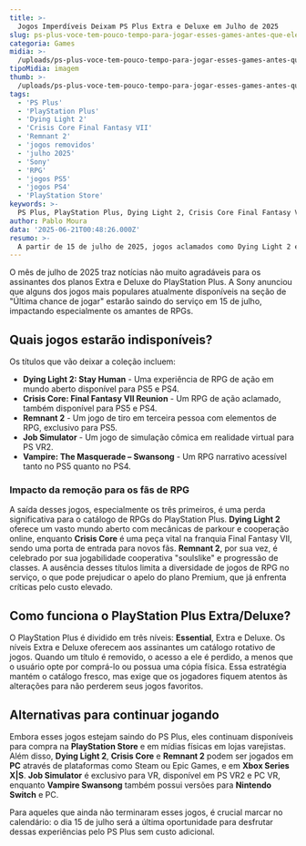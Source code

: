 ```yaml
---
title: >-
  Jogos Imperdíveis Deixam PS Plus Extra e Deluxe em Julho de 2025
slug: ps-plus-voce-tem-pouco-tempo-para-jogar-esses-games-antes-que-eles-sejam-removidos
categoria: Games
midia: >-
  /uploads/ps-plus-voce-tem-pouco-tempo-para-jogar-esses-games-antes-que-eles-sejam-removidos-thumb.png
tipoMidia: imagem
thumb: >-
  /uploads/ps-plus-voce-tem-pouco-tempo-para-jogar-esses-games-antes-que-eles-sejam-removidos-thumb.png
tags:
  - 'PS Plus'
  - 'PlayStation Plus'
  - 'Dying Light 2'
  - 'Crisis Core Final Fantasy VII'
  - 'Remnant 2'
  - 'jogos removidos'
  - 'julho 2025'
  - 'Sony'
  - 'RPG'
  - 'jogos PS5'
  - 'jogos PS4'
  - 'PlayStation Store'
keywords: >-
  PS Plus, PlayStation Plus, Dying Light 2, Crisis Core Final Fantasy VII, Remnant 2, jogos removidos, julho 2025, Sony, RPG, jogos PS5, jogos PS4, PlayStation Store
author: Pablo Moura
data: '2025-06-21T00:48:26.000Z'
resumo: >-
  A partir de 15 de julho de 2025, jogos aclamados como Dying Light 2 e Crisis Core: Final Fantasy VII Reunion sairão do catálogo do PS Plus Extra e Deluxe. Descubra o impacto dessa mudança e como continuar jogando.
---
```


O mês de julho de 2025 traz notícias não muito agradáveis para os assinantes dos planos Extra e Deluxe do PlayStation Plus. A Sony anunciou que alguns dos jogos mais populares atualmente disponíveis na seção de "Última chance de jogar" estarão saindo do serviço em 15 de julho, impactando especialmente os amantes de RPGs.

## Quais jogos estarão indisponíveis?

Os títulos que vão deixar a coleção incluem:

- **Dying Light 2: Stay Human** - Uma experiência de RPG de ação em mundo aberto disponível para PS5 e PS4.
- **Crisis Core: Final Fantasy VII Reunion** - Um RPG de ação aclamado, também disponível para PS5 e PS4.
- **Remnant 2** - Um jogo de tiro em terceira pessoa com elementos de RPG, exclusivo para PS5.
- **Job Simulator** - Um jogo de simulação cômica em realidade virtual para PS VR2.
- **Vampire: The Masquerade – Swansong** - Um RPG narrativo acessível tanto no PS5 quanto no PS4.

### Impacto da remoção para os fãs de RPG

A saída desses jogos, especialmente os três primeiros, é uma perda significativa para o catálogo de RPGs do PlayStation Plus. **Dying Light 2** oferece um vasto mundo aberto com mecânicas de parkour e cooperação online, enquanto **Crisis Core** é uma peça vital na franquia Final Fantasy VII, sendo uma porta de entrada para novos fãs. **Remnant 2**, por sua vez, é celebrado por sua jogabilidade cooperativa "soulslike" e progressão de classes. A ausência desses títulos limita a diversidade de jogos de RPG no serviço, o que pode prejudicar o apelo do plano Premium, que já enfrenta críticas pelo custo elevado.

## Como funciona o PlayStation Plus Extra/Deluxe?

O PlayStation Plus é dividido em três níveis: **Essential**, Extra e Deluxe. Os níveis Extra e Deluxe oferecem aos assinantes um catálogo rotativo de jogos. Quando um título é removido, o acesso a ele é perdido, a menos que o usuário opte por comprá-lo ou possua uma cópia física. Essa estratégia mantém o catálogo fresco, mas exige que os jogadores fiquem atentos às alterações para não perderem seus jogos favoritos.

## Alternativas para continuar jogando

Embora esses jogos estejam saindo do PS Plus, eles continuam disponíveis para compra na **PlayStation Store** e em mídias físicas em lojas varejistas. Além disso, **Dying Light 2**, **Crisis Core** e **Remnant 2** podem ser jogados em **PC** através de plataformas como Steam ou Epic Games, e em **Xbox Series X|S**. **Job Simulator** é exclusivo para VR, disponível em PS VR2 e PC VR, enquanto **Vampire Swansong** também possui versões para **Nintendo Switch** e PC.

Para aqueles que ainda não terminaram esses jogos, é crucial marcar no calendário: o dia 15 de julho será a última oportunidade para desfrutar dessas experiências pelo PS Plus sem custo adicional.